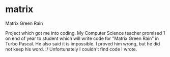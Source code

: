 # matrix
Matrix Green Rain

Project which got me into coding. My Computer Science teacher promised 1 on end of year to student which will write code for "Matrix Green Rain" in Turbo Pascal. He also said it is impossible. I proved him wrong, but he did not keep his word. :/
Unfortunately I couldn't find code I wrote. 
